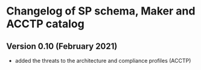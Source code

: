 
# Changelog of SP schema, Maker and ACCTP catalog

## Version 0.10 (February 2021)

* added the threats to the architecture and compliance profiles (ACCTP)

